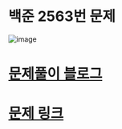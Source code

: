 # 백준 2563번 문제
![image](https://github.com/song011794/vehicle-break/assets/45446457/6849b59e-e457-4985-adb8-10dd0359565f)


# [문제풀이 블로그](https://yd-developer.tistory.com/47)
# [문제 링크](https://www.acmicpc.net/problem/2563)

